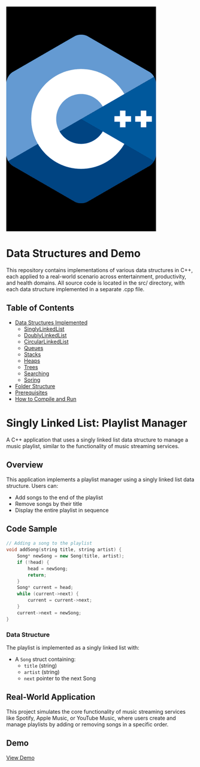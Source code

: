 ![C++ Logo](cpplogo(1).png)

# Data Structures and Demo

This repository contains implementations of various data structures in C++, each applied to a real-world scenario across entertainment, productivity, and health domains. All source code is located in the src/ directory, with each data structure implemented in a separate .cpp file.

## Table of Contents

- [Data Structures Implemented](#data-structures-implemented)
  - [SinglyLinkedList](#singlylinkedlist)
  - [DoublyLinkedList](#doublylinkedlist)
  - [CircularLinkedList](#circularlinkedlist)
  - [Queues](#queues)
  - [Stacks](#stacks)
  - [Heaps](#heaps)
  - [Trees](#trees)
  - [Searching](#search)
  - [Soring](#sorting)
- [Folder Structure](#folder-structure)
- [Prerequisites](#prerequisites)
- [How to Compile and Run](#how-to-compile-and-run)

# Singly Linked List: Playlist Manager

A C++ application that uses a singly linked list data structure to manage a music playlist, similar to the functionality of music streaming services.

## Overview

This application implements a playlist manager using a singly linked list data structure. Users can:
- Add songs to the end of the playlist
- Remove songs by their title
- Display the entire playlist in sequence

## Code Sample

```cpp
// Adding a song to the playlist
void addSong(string title, string artist) {
    Song* newSong = new Song(title, artist);
    if (!head) {
        head = newSong;
        return;
    }
    Song* current = head;
    while (current->next) {
        current = current->next;
    }
    current->next = newSong;
}
```

### Data Structure

The playlist is implemented as a singly linked list with:
- A `Song` struct containing:
  - `title` (string)
  - `artist` (string) 
  - `next` pointer to the next Song

## Real-World Application

This project simulates the core functionality of music streaming services like Spotify, Apple Music, or YouTube Music, where users create and manage playlists by adding or removing songs in a specific order.

## Demo

[View Demo](insert-asciinema-link-here)
